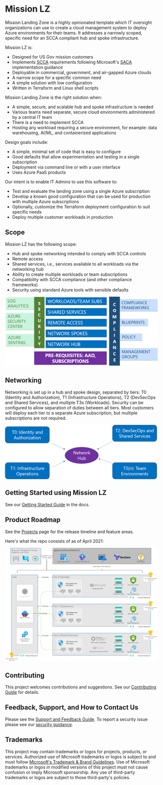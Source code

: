 # Mission LZ

Mission Landing Zone is a highly opinionated template which IT oversight organizations can use to create a cloud management system to deploy Azure environments for their teams. It addresses a narrowly scoped, specific need for an SCCA compliant hub and spoke infrastructure.

Mission LZ is:

- Designed for US Gov mission customers​
- Implements [SCCA](https://docs.microsoft.com/en-us/azure/azure-government/compliance/secure-azure-computing-architecture) requirements following Microsoft's [SACA](https://aka.ms/saca) implementation guidance
- Deployable in commercial, government, and air-gapped Azure clouds
- A narrow scope for a specific common need​
- A simple solution with low configuration​
- Written in Terraform and Linux shell scripts

Mission Landing Zone is the right solution when:

- A simple, secure, and scalable hub and spoke infrastructure is needed
- Various teams need separate, secure cloud environments administered by a central IT team
- There is a need to implement SCCA
- Hosting any workload requiring a secure environment, for example: data warehousing, AI/ML, and containerized applications

Design goals include:

- A simple, minimal set of code that is easy to configure
- Good defaults that allow experimentation and testing in a single subscription
- Deployment via command line or with a user interface
- Uses Azure PaaS products

Our intent is to enable IT Admins to use this software to:

- Test and evaluate the landing zone using a single Azure subscription
- Develop a known good configuration that can be used for production with multiple Azure subscriptions
- Optionally, customize the Terraform deployment configuration to suit specific needs
- Deploy multiple customer workloads in production

## Scope

Mission LZ has the following scope:

- Hub and spoke networking intended to comply with SCCA controls
- Remote access
- Shared services, i.e., services available to all workloads via the networking hub
- Ability to create multiple workloads or team subscriptions
- Compatibility with SCCA compliance (and other compliance frameworks)
- Security using standard Azure tools with sensible defaults

<!-- markdownlint-disable MD033 -->
<!-- allow html for images so that they can be sized -->
<img src="src/docs/images/scope.png" alt="Mission LZ Scope" width="600" />
<!-- markdownlint-enable MD033 -->

## Networking

Networking is set up in a hub and spoke design, separated by tiers: T0 (Identity and Authorization), T1 (Infrastructure Operations), T2 (DevSecOps and Shared Services), and multiple T3s (Workloads). Security can be configured to allow separation of duties between all tiers. Most customers will deploy each tier to a separate Azure subscription, but multiple subscriptions are not required.

<!-- markdownlint-disable MD033 -->
<img src="src/docs/images/networking.png" alt="Mission LZ Networking" width="600" />
<!-- markdownlint-enable MD033 -->

## Getting Started using Mission LZ

See our [Getting Started Guide](src/docs/getting-started.md) in the docs.

## Product Roadmap

See the [Projects](https://github.com/Azure/missionlz/projects) page for the release timeline and feature areas.

Here's what the repo consists of as of April 2021:

<!-- markdownlint-disable MD033 -->
<img src="src/docs/images/missionlz_as_of_april2021.png" alt="Mission LZ as of April 2021" width="600" />
<!-- markdownlint-enable MD033 -->

## Contributing

This project welcomes contributions and suggestions. See our [Contributing Guide](CONTRIBUTING.md) for details.

## Feedback, Support, and How to Contact Us

Please see the [Support and Feedback Guide](SUPPORT.md). To report a security issue please see our [security guidance](./SECURITY.md).

## Trademarks

This project may contain trademarks or logos for projects, products, or services. Authorized use of Microsoft
trademarks or logos is subject to and must follow
[Microsoft's Trademark & Brand Guidelines](https://www.microsoft.com/en-us/legal/intellectualproperty/trademarks/usage/general).
Use of Microsoft trademarks or logos in modified versions of this project must not cause confusion or imply Microsoft sponsorship.
Any use of third-party trademarks or logos are subject to those third-party's policies.
